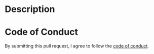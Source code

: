 # Description

<!-- Please describe the changes included in this PR here. -->

# Code of Conduct

By submitting this pull request, I agree to follow the [code of conduct](https://inventory.fix.security/code-of-conduct).
